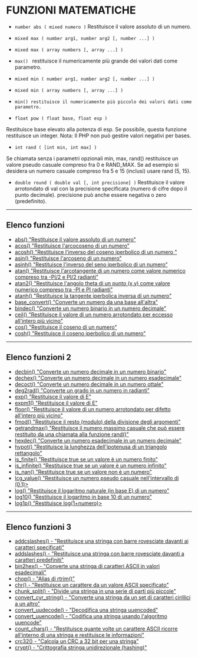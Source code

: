 # FUNZIONI MATEMATICHE

* `number abs ( mixed numero )`
Restituisce il valore assoluto di un numero.

* `mixed max ( number arg1, number arg2 [, number ...] )`

* `mixed max ( array numbers [, array ...] )`

* `max() `
restituisce il numericamente più grande dei valori dati come parametro.

* `mixed min ( number arg1, number arg2 [, number ...] )`

* `mixed min ( array numbers [, array ...] )`

* `min() restituisce il numericamente più piccolo dei valori dati come parametro.`

* `float pow ( float base, float esp )`

Restituisce base elevato alla potenza di esp. Se possibile, questa funzione restituisce un integer.
Nota: Il PHP non può gestire valori negativi per bases.

* `int rand ( [int min, int max] )`

Se chiamata senza i parametri opzionali min, max, rand() restituisce un valore pseudo casuale
compreso fra 0 e RAND_MAX. Se ad esempio si desidera un numero casuale compreso fra 5 e 15
(inclusi) usare rand (5, 15).

* `double round ( double val [, int precisione] )`
Restituisce il valore arrotondato di val con la precisione specificata (numero di cifre dopo il punto
decimale). precisione può anche essere negativa o zero (predefinito).

---

## Elenco funzioni


* [abs() "Restituisce il valore assoluto di un numero"](http://php.net/manual/en/function.abs.php)
* [acos() "Restituisce l'arcocoseno di un numero"](http://php.net/manual/en/function.acos.php)
* [acosh() "Restituisce l'inverso del coseno iperbolico di un numero "](http://php.net/manual/en/function.acosh.php)
* [asin() "Restituisce l'arcoseno di un numero"](http://php.net/manual/en/function.asin.php)
* [asinh() "Restituisce l'inverso del seno iperbolico di un numero"](http://php.net/manual/en/function.asinh.php)
* [atan() "Restituisce l'arcotangente di un numero come valore numerico compreso tra -PI/2 e PI/2 radianti"](http://php.net/manual/en/function.atan.php)
* [atan2() "Restituisce l'angolo theta di un punto (x,y) come valore numerico compreso tra -PI e PI radianti"](http://php.net/manual/en/function.atan2.php)
* [atanh() "Restituisce la tangente iperbolica inversa di un numero"](http://php.net/manual/en/function.atanh.php)
* [base_convert() "Converte un numero da una base all'altra"](http://php.net/manual/en/function.base-convert.php)
* [bindec() "Converte un numero binario in un numero decimale"](http://php.net/manual/en/function.bindec.php)
* [ceil() "Restituisce il valore di un numero arrotondato per eccesso all'intero più vicino"](http://php.net/manual/en/function.ceil.php)
* [cos() "Restituisce il coseno di un numero"](http://php.net/manual/en/function.cos.php)
* [cosh() "Restituisce il coseno iperbolico di un numero"](http://php.net/manual/en/function.cosh.php)

---

## Elenco funzioni 2

* [decbin() "Converte un numero decimale in un numero binario"](http://php.net/manual/en/function.decbin.php)
* [dechex() "Converte un numero decimale in un numero esadecimale"](http://php.net/manual/en/function.dechex.php)
* [decoct() "Converte un numero decimale in un numero ottale"](http://php.net/manual/en/function.decoct.php)
* [deg2rad() "Converte un grado in un numero in radianti"](http://php.net/manual/en/function.deg2rad.php)
* [exp() "Restituisce il valore di E"](http://php.net/manual/en/function.exp.php)
* [expm1() "Restituisce il valore di E"](http://php.net/manual/en/function.expm1.php)
* [floor() "Restituisce il valore di un numero arrotondato per difetto all'intero più vicino"](http://php.net/manual/en/function.floor.php)
* [fmod() "Restituisce il resto (modulo) della divisione degli argomenti"](http://php.net/manual/en/function.fmod.php)
* [getrandmax() "Restituisce il numero massimo casuale che può essere restituito da una chiamata alla funzione rand()"](http://php.net/manual/en/function.rand.php)
* [hexdec() "Converte un numero esadecimale in un numero decimale"](http://php.net/manual/en/function.hexdec.php)
* [hypot() "Restituisce la lunghezza dell'ipotenusa di un triangolo rettangolo"](http://php.net/manual/en/function.hypot.php)
* [is_finite() "Restituisce true se un valore è un numero finito"](http://php.net/manual/en/function.is-finite.php)
* [is_infinite() "Restituisce true se un valore è un numero infinito"](http://php.net/manual/en/function.is-infinite.php)
* [is_nan() "Restituisce true se un valore non è un numero"](http://php.net/manual/en/function.is-nan.php)
* [lcg_value() "Restituisce un numero pseudo casuale nell'intervallo di (0,1)>](http://php.net/manual/en/function.lcg-value.php)
* [log() "Restituisce il logaritmo naturale (in base E) di un numero"](http://php.net/manual/en/function.log.php)
* [log10() "Restituisce il logaritmo in base 10 di un numero"](http://php.net/manual/en/function.log10.php)
* [log1p() "Restituisce log(1+numero)>](http://php.net/manual/en/function.log.php)

---

## Elenco funzioni 3

* [addcslashes() - "Restituisce una stringa con barre rovesciate davanti ai caratteri specificati"](http://php.net/manual/en/function.addcslashes.php)
* [addslashes() - "Restituisce una stringa con barre rovesciate davanti a caratteri predefiniti"](http://php.net/manual/en/function.addslashes.php)
* [bin2hex() - "Converte una stringa di caratteri ASCII in valori esadecimali"](http://php.net/manual/en/function.bin2hex.php)
* [chop() - "Alias di rtrim()"](http://php.net/manual/en/function.rtrim.php)
* [chr() - "Restituisce un carattere da un valore ASCII specificato"](http://php.net/manual/en/function.chr.php)
* [chunk_split() - "Divide una stringa in una serie di parti più piccole"](http://php.net/manual/en/function.chunk-split.php)
* [convert_cyr_string() - "Converte una stringa da un set di caratteri cirillici a un altro"](http://php.net/manual/en/function.convert-cyr-string.php)
* [convert_uudecode() - "Decodifica una stringa uuencoded"](http://php.net/manual/en/function.convert-uudecode.php)
* [convert_uuencode() - "Codifica una stringa usando l'algoritmo uuencode"](http://php.net/manual/en/function.convert-uuencode.php)
* [count_chars() - "Restituisce quante volte un carattere ASCII ricorre all'interno di una stringa e restituisce le informazioni"](http://php.net/manual/en/function.count-chars.php)
* [crc32() - "Calcola un CRC a 32 bit per una stringa"](http://php.net/manual/en/function.crc32.php)
* [crypt() - "Crittografia stringa unidirezionale (hashing)"](http://php.net/manual/en/function.crypt.php)
